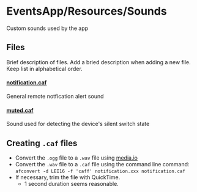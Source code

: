 # EventsApp/Resources/Sounds

Custom sounds used by the app

## Files

Brief description of files. Add a bried description when adding a new file.
Keep list in alphabetical order.

#### [notification.caf](http://www.freesound.org/people/FoolBoyMedia/sounds/234564/)
General remote notfication alert sound

#### [muted.caf](http://sharkfood.com/content/Developers/content/Sound%20Switch/)
Sound used for detecting the device's silent switch state


## Creating `.caf` files

* Convert the `.ogg` file to a `.wav` file using [media.io](http://media.io)
* Convert the `.wav` file to a `.caf` file using the command line command:
  `afconvert -d LEI16 -f 'caff' notification.xxx notification.caf`
* If necessary, trim the file with QuickTime. 
  * 1 second duration seems reasonable.